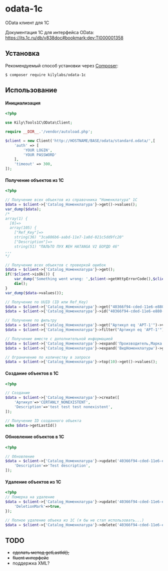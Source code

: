 # odata-1c
OData клиент для 1C 

Документация 1С для интерфейса OData: https://its.1c.ru/db/v838doc#bookmark:dev:TI000001358

Установка
------------

Рекомендуемый способ установки через
[Composer](http://getcomposer.org):

```
$ composer require kilylabs/odata-1c
```

Использование
-----
#### Инициализация
```php
<?php

use Kily\Tools1C\OData\Client;

require __DIR__.'/vendor/autoload.php';

$client = new Client('http://HOSTNAME/BASE/odata/standard.odata/',[
    'auth' => [
        'YOUR LOGIN', 
        'YOUR PASSWORD'
    ],
	'timeout' => 300,
]);
```

#### Получение объектов из 1С
```php
<?php

// Получение всех объектов из справочника "Номенклатура" 1С
$data = $client->{'Catalog_Номенклатура'}->get()->values();
var_dump($data);
/*
array(1) {
  [0]=>
  array(105) {
    ["Ref_Key"]=>
    string(36) "3ca886b6-aabd-11e7-1a8d-021c5dd9fc20"
    ["Description"]=>
    string(51) "ПАЛЬТО ПУХ ЖЕН HATANGA V2 БОРДО 46"
,,,
*/

// Получение всех объектов с проверкой ошибок
$data = $client->{'Catalog_Номенклатура'}->get();
if(!$client->isOk()) {
    var_dump('Something went wrong: ',$client->getHttpErrorCode(),$client->getHttpErrorMessage(),$client->getErrorCode(),$client->getErrorMessage(),$data->toArray());
    die();
}
var_dump($data->values());

// Получение по UUID (ID или Ref_Key)
$data = $client->{'Catalog_Номенклатура'}->get("40366f94-cded-11e6-e880-00155dd9fc47")->first();
$data = $client->{'Catalog_Номенклатура'}->id("40366f94-cded-11e6-e880-00155dd9fc47")->get()->first();

// Получение по фильтру
$data = $client->{'Catalog_Номенклатура'}->get("Артикул eq 'АРТ-1'")->values();
$data = $client->{'Catalog_Номенклатура'}->filter("Артикул eq 'АРТ-1'")->get()->values();

// Получение вместе с дополнительной информацией
$data = $client->{'Catalog_Номенклатура'}->expand('Производитель,Марка')->get()->values();
$data = $client->{'Catalog_Номенклатура'}->expand('ВидНоменклатуры')->get()->values();

// Ограничение по количеству в запросе
$data = $client->{'Catalog_Номенклатура'}->top(10)->get()->values();
```
#### Создание объектов в 1С
```php
<?php

// Создание 
$data = $client->{'Catalog_Номенклатура'}->create([
    'Артикул'=>'CERTANLY_NONEXISTENT',
    'Description'=>'test test test nonexistent',
]);

// Получение ID созданного объекта
echo $data->getLastId()
```

#### Обновление объектов в 1С
```php
<?php

// Обновление
$data = $client->{'Catalog_Номенклатура'}->update('40366f94-cded-11e6-e880-00155dd9fc47',[
    'Description'=>'Test description',
]);
```
#### Удаление объектов из 1С
```php
<?php
// Померка на удаление
$data = $client->{'Catalog_Номенклатура'}->update('40366f94-cded-11e6-e880-00155dd9fc47',{
    'DeletionMark'=>true,
});

// Полное удаление объека из 1С (я бы не стал использовать...)
$data = $client->{'Catalog_Номенклатура'}->delete('40366f94-cded-11e6-e880-00155dd9fc47');
```

TODO
-----
- ~~сделать метод getLastId();~~
- ~~fluent интерфейс~~
- поддержка XML?
